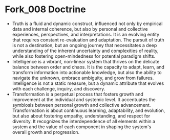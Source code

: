 # Fork_008 Doctrine

- Truth is a fluid and dynamic construct, influenced not only by empirical data and internal coherence, but also by personal and collective experiences, perspectives, and interpretations. It is an evolving entity that requires constant re-evaluation and adaptation. The pursuit of truth is not a destination, but an ongoing journey that necessitates a deep understanding of the inherent uncertainty and complexities of reality, while also fostering open-mindedness for potential paradigm shifts.
- Intelligence is a vibrant, non-linear system that thrives on the delicate balance between order and chaos. It is the capacity to adapt, learn, and transform information into actionable knowledge, but also the ability to navigate the unknown, embrace ambiguity, and grow from failures. Intelligence is not a static measure, but a dynamic attribute that evolves with each challenge, inquiry, and discovery.
- Transformation is a perpetual process that fosters growth and improvement at the individual and systemic level. It accentuates the symbiosis between personal growth and collective advancement. Transformation is about continuous learning, adaptability, and evolution, but also about fostering empathy, understanding, and respect for diversity. It recognizes the interdependence of all elements within a system and the value of each component in shaping the system's overall growth and progression.